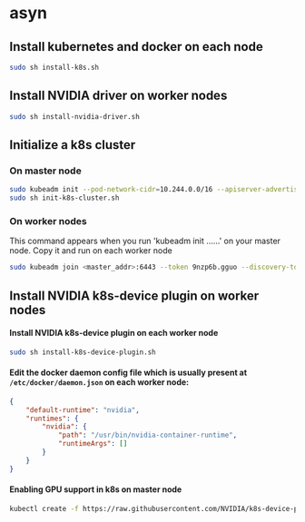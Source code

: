 # asyn
## Install kubernetes and docker on each node
``` bash
sudo sh install-k8s.sh
```

## Install NVIDIA driver on worker nodes
``` bash
sudo sh install-nvidia-driver.sh
```

## Initialize a k8s cluster
### On master node
``` bash
sudo kubeadm init --pod-network-cidr=10.244.0.0/16 --apiserver-advertise-address=<master_addr>
sudo sh init-k8s-cluster.sh
```
### On  worker nodes
This command appears when you run 'kubeadm init ……' on your master node. Copy it and run on each worker node
``` bash
sudo kubeadm join <master_addr>:6443 --token 9nzp6b.gguo --discovery-token-ca-cert-hash sha256:1b9a48db383b
``` 

## Install NVIDIA k8s-device plugin on worker nodes
#### Install NVIDIA k8s-device plugin on each worker node
``` bash
sudo sh install-k8s-device-plugin.sh
```
#### Edit the docker daemon config file which is usually present at `/etc/docker/daemon.json` on each worker node:
```json
{
    "default-runtime": "nvidia",
    "runtimes": {
        "nvidia": {
            "path": "/usr/bin/nvidia-container-runtime",
            "runtimeArgs": []
        }
    }
}
```
#### Enabling GPU support in k8s on master node
``` bash
kubectl create -f https://raw.githubusercontent.com/NVIDIA/k8s-device-plugin/v0.6.0/nvidia-device-plugin.yml
```
